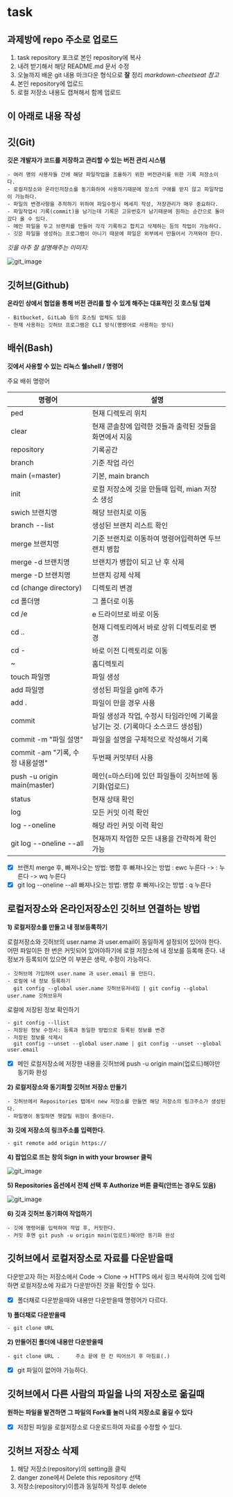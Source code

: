 # task

## 과제방에 repo 주소로 업로드

1. task repository 포크로 본인 repository에 복사
2. 내려 받기해서 해당 README.md 문서 수정
3. 오늘까지 배운 git 내용 마크다운 형식으로 __잘__ 정리
  _markdown-cheetseat 참고_
4. 본인 repository에 업로드
5. 로컬 저장소 내용도 캡쳐해서 함께 업로드

이 아래로 내용 작성
-

## 깃(Git)

__깃은 개발자가 코드를 저장하고 관리할 수 있는 버전 관리 시스템__

    - 여러 명의 사용자들 간에 해당 파일작업을 조율하기 위한 버전관리를 위한 기록 저장소이다.
    - 로컬저장소와 온라인저장소를 동기화하여 사용하기때문에 장소의 구애를 받지 않고 파일작업이 가능하다.
    - 파일의 변경사항을 추적하기 위하여 파일수정시 메세지 작성, 저장관리가 매우 중요하다.
    - 파일작업시 기록(commit)을 남기는데 기록은 고유번호가 남기때문에 원하는 순간으로 돌아갔다 올 수 있다.
    - 메인 파일을 두고 브랜치를 만들어 각각 기록하고 합치고 삭제하는 등의 작업이 가능하다.
    - 깃은 파일을 생성하는 프로그램이 아니기 때문에 파일은 외부에서 만들어서 가져와야 한다.




_깃을 아주 잘 설명해주는 이미지:_

![git_image](https://git-scm.com/images/branching-illustration@2x.png)


## 깃허브(Github)

__온라인 상에서 협업을 통해 버전 관리를 할 수 있게 해주는 대표적인 깃 호스팅 업체__

    - Bitbucket, GitLab 등의 호스팅 업체도 있음
    - 현재 사용하는 깃허브 프로그램은 CLI 방식(명령어로 사용하는 방식)


## 배쉬(Bash)

__깃에서 사용할 수 있는 리눅스 쉘shell / 명령어__

주요 배쉬 명령어

| 명령어 | 설명 |
| --- | --- |
| ped | 현재 디렉토리 위치 |
| clear | 현재 콘솔창에 입력한 것들과 출력된 것들을 화면에서 지움 |
| repository | 기록공간 |
| branch | 기준 작업 라인 |
| main (=master) | 기본, main branch |
| init | 로컬 저장소에 깃을 만들때 입력, mian 저장소 생성 |
| swich 브랜치명 | 해당 브런치로 이동 |
| branch --list | 생성된 브랜치 리스트 확인 |
| merge 브랜치명 | 기준 브랜치로 이동하여 명령어입력하면  두브랜치 병합 |
| merge -d 브랜치명 | 브랜치가 병합이 되고 난 후 삭제 |
| merge -D 브랜치명 | 브랜치 강제 삭제 |
| cd (change directory) | 디렉토리 변경 |
| cd 폴더명 | 그 폴더로 이동 |
| cd /e | e 드라이브로 바로 이동 |
| cd .. | 현재 디렉토리에서 바로 상위 디렉토리로 변경 |
| cd - | 바로 이전 디렉토리로 이동 |
| ~ | 홈디렉토리 |
| touch 파일명 | 파일 생성 |
| add 파일명 | 생성된 파일을 git에 추가 |
| add . | 파일이 만을 경우 사용 |
| commit | 파일 생성과 작업, 수정시 타임라인에 기록을 남기는 것. (기록마다 소스코드 생성됨) |
| commit -m "파일 설명" | 파일을 설명을 구체적으로 작성해서 기록 |
| commit -am "기록, 수정 내용설명" | 두번째 커밋부터 사용 |
| push -u origin main(master) | 메인(=마스터)에 있던 파일들이 깃허브에 동기화(업로드) |
| status | 현재 상태 확인 |
| log | 모든 커밋 이력 확인 |
| log --oneline | 해당 라인 커밋 이력 확인 |
| git log --oneline --all | 현재까지 작업한 모든 내용을 간략하게 확인 가능 |

- [x] 브랜치 merge 후, 빠져나오는 방법: 병합 후 빠져나오는 방법 : ewc 누른다 -> : 누른다 -> wq 누른다
- [x] git log --oneline --all 빠져나오는 방법: 병합 후 빠져나오는 방법 : q 누른다

## 로컬저장소와 온라인저장소인 깃허브 연결하는 방법

__1) 로컬저장소를 만들고 내 정보등록하기__

로컬저장소와 깃허브의 user.name 과 user.email이 동일하게 설정되어 있어야 한다.
어떤 파일이든 한 번은 커밋되어 있어야하기에 로컬 저장소에 내 정보를 등록해 준다.
내정보가 등록되어 있으면 이 부분은 생략, 수정이 가능하다.


    - 깃허브에 가입하여 user.name 과 user.email 을 만든다.
    - 로컬에 내 정보 등록하기
      git config --global user.name 깃허브유저네임 | git config --global user.name 깃허브유저

로컬에 저장된 정보 확인하기

    - git config --llist
    - 저장된 정보 수정시: 등록과 동일한 방법으로 등록된 정보를 변경
    - 저장된 정보를 삭제시
      git config --unset --global user.name | git config --unset --global user.email

- [x] 메인 로컬저장소에 저장한 내용을 깃허브에 push -u origin main(업로드)해야만 동기화 완성

__2) 로컬저장소와 동기화할 깃허브 저장소 만들기__

    - 깃허브에서 Repositories 탭에서 new 저장소를 만들면 해당 저장소의 링크주소가 생성된다.
    - 파일명이 동일하면 헷갈릴 위험이 줄어든다.

__3) 깃에 저장소의 링크주소를 입력한다.__

    - git remote add origin https://

__4) 팝업으로 뜨는 창의 Sign in with your browser 클릭__

![git_image](https://cafeptthumb-phinf.pstatic.net/MjAyMjA0MDRfMjAw/MDAxNjQ5MDU0MTYyOTUw.2R2WyhYMxDiyODUvlN_MpHKOUkdr-JbUpgnS89lMphkg.EIHJ9Zl0j9mXq9QZnxaROcxxFyLUx78jWSCQECHzBMgg.PNG/github_log.png?type=w1600)

__5) Repositories 옵션에서 전체 선택 후 Authorize 버튼 클릭(안뜨는 경우도 있음)__

![git_image](https://cafeptthumb-phinf.pstatic.net/MjAyMTEwMTFfMTQg/MDAxNjMzOTM0Mjg1ODQ3.JbIbdhK7cPFui3mTSUoFOos0Ke6uz1kvg7IkHJIELggg.oQidvKV-SbikYwpbQfevr53ElLWKecKsDh_tP7lunngg.PNG/06.png?type=w1600)

__6) 깃과 깃허브 동기화여 작업하기__

    - 깃에 명령어를 입력하여 작업 후, 커밋한다.
    - 커밋 후엔 git push -u origin main(업로드)해야만 동기화 완성


## 깃허브에서 로컬저장소로 자료를 다운받을때

다운받고자 하는 저장소에서 Code -> Clone -> HTTPS 에서 링크 복사하여 깃에 입력하면
로컬저장소에 자료가 다운받아진 것을 확인할 수 있다.

- [x] 폴더채로 다운받을때와 내용만 다운받을때 명령어가 다르다.

__1) 폴더채로 다운받을때__

    - git clone URL
    
__2) 만들어진 폴더에 내용만 다운받을때__

    - ​git clone URL .     주소 끝에 한 칸 띄어쓰기 후 마침표(.)

- [x] git 파일이 없어야 가능하다. 

## 깃허브에서 다른 사람의 파일을 나의 저장소로 옮길때

__원하는 파일을 발견하면 그 파일의 Fork를 눌러 나의 저장소로 옮길 수 있다__

- [x] 저장된 파일을 로컬저장소로 다운로드하여 자료를 수정할 수 있다.

## 깃허브 저장소 삭제

1. 해당 저장소(repository)의 setting을 클릭
2. danger zone에서 Delete this repository 선택
3. 저장소(repository)이름과 동일하게 작성후 delete
